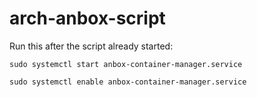 # arch-anbox-script

Run this after the script already started:

`sudo systemctl start anbox-container-manager.service`

`sudo systemctl enable anbox-container-manager.service`
